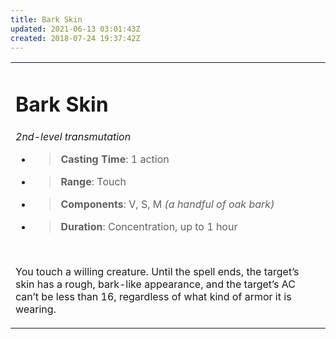 ```yaml
---
title: Bark Skin
updated: 2021-06-13 03:01:43Z
created: 2018-07-24 19:37:42Z
---
```


<table><tbody><tr class="odd"><td><h1 id="bark-skin"><strong>Bark Skin</strong></h1><p><em>2nd-level transmutation</em></p><ul><li><blockquote><p><strong>Casting Time</strong>: 1 action</p></blockquote></li><li><blockquote><p><strong>Range</strong>: Touch</p></blockquote></li><li><blockquote><p><strong>Components</strong>: V, S, M <em>(a handful of oak bark)</em></p></blockquote></li><li><blockquote><p><strong>Duration</strong>: Concentration, up to 1 hour</p></blockquote></li></ul><p> </p><p>You touch a willing creature. Until the spell ends, the target’s skin has a rough, bark-like appearance, and the target’s AC can’t be less than 16, regardless of what kind of armor it is wearing.</p></td></tr></tbody></table>